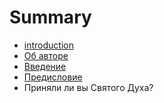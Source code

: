 # Summary

* [introduction](README.md)
* [Об авторе](about.md)
* [Введение](introduction.md)
* [Предисловие](foreword.md)
* Приняли ли вы Святого Духа?

